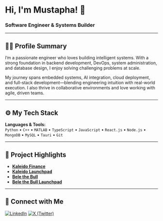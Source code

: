 # Hi, I'm Mustapha! 👋  
### Software Engineer & Systems Builder

---

## 👨‍💻 Profile Summary

I’m a passionate engineer who loves building intelligent systems. With a strong foundation in backend development, DevOps, system administration, and database design, I enjoy solving challenging problems at scale.

My journey spans embedded systems, AI integration, cloud deployment, and full-stack development—blending engineering intuition with real-world execution. I also thrive in collaborative environments and love working with agile, driven teams.

---

## ⚙️ My Tech Stack

**Languages & Tools:**  
`Python` • `C++` • `MATLAB` • `TypeScript` • `JavaScript` • `React.js` • `Node.js` • `MongoDB` • `MySQL` • `Tauri` • `Git`

---

## 🚀 Project Highlights

- **[Kaleido Finance](https://kaleidofinance.xyz/)**
- **[Kaleido Launchpad](https://launchpad.kaleidofinance.xyz/)**
- **[Bele the Bull](https://belethebull.xyz/)**
- **[Bele the Bull Launchpad](https://launchpad.belethebull.xyz/)**

---

## 🤝 Connect with Me

[![LinkedIn](https://img.shields.io/badge/LinkedIn-%230077B5.svg?style=for-the-badge&logo=linkedin&logoColor=white)](https://www.linkedin.com/in/mustapha-dauda-05370822a/)
[![X (Twitter)](https://img.shields.io/badge/X-%23121011.svg?style=for-the-badge&logo=X&logoColor=white)](https://x.com/mustapha78542)
